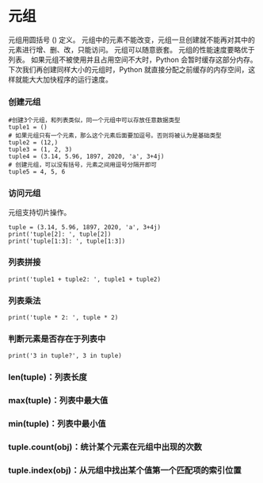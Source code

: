 # 元组
元组用圆括号 () 定义。
元组中的元素不能改变，元组一旦创建就不能再对其中的元素进行增、删、改，只能访问。
元组可以随意嵌套。
元组的性能速度要略优于列表。
如果元组不被使用并且占用空间不大时，Python 会暂时缓存这部分内存。下次我们再创建同样大小的元组时，Python 就直接分配之前缓存的内存空间，这样就能大大加快程序的运行速度。

### 创建元组
```
#创建3个元组，和列表类似，同一个元组中可以存放任意数据类型
tuple1 = ()
# 如果元组只有一个元素，那么这个元素后面要加逗号。否则将被认为是基础类型
tuple2 = (12,)
tuple3 = (1, 2, 3)
tuple4 = (3.14, 5.96, 1897, 2020, 'a', 3+4j) 
# 创建元组，可以没有括号，元素之间用逗号分隔开即可
tuple5 = 4, 5, 6
```


### 访问元组
元组支持切片操作。
```
tuple = (3.14, 5.96, 1897, 2020, 'a', 3+4j) 
print('tuple[2]: ', tuple[2])
print('tuple[1:3]: ', tuple[1:3])
```


### 列表拼接
```
print('tuple1 + tuple2: ', tuple1 + tuple2)
```


### 列表乘法
```
print('tuple * 2: ', tuple * 2)
```


### 判断元素是否存在于列表中
```
print('3 in tuple?', 3 in tuple)
```


### len(tuple)：列表长度


### max(tuple)：列表中最大值


### min(tuple)：列表中最小值


### tuple.count(obj)：统计某个元素在元组中出现的次数


### tuple.index(obj)：从元组中找出某个值第一个匹配项的索引位置















